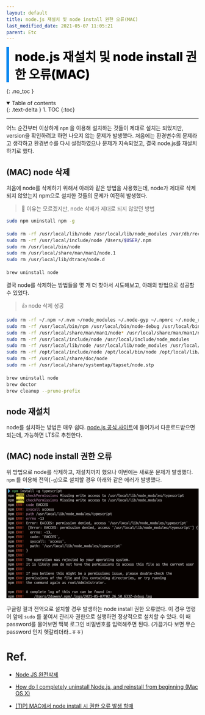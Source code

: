 ```yaml
---
layout: default
title: node.js 재설치 및 node install 권한 오류(MAC)
last_modified_date: 2021-05-07 11:05:21
parent: Etc
---
```


<div style="font-size:32px; font-weight: 800; border-left: 7px solid #0687f0; padding-left:15px !important; color:#000000; margin-bottom:15px;">node.js 재설치 및 node install 권한 오류(MAC)</div>

{: .no_toc }

<details open markdown="block">
  <summary>
    Table of contents
  </summary>
  {: .text-delta }
1. TOC
{:toc}
</details>

---

어느 순간부터 이상하게 `npm` 을 이용해 설치하는 것들이 제대로 설치는 되었지만, version을 확인하려고 하면 나오지 않는 문제가 발생했다. 처음에는 환경변수의 문제라고 생각하고 환경변수를 다시 설정하였으나 문제가 지속되었고, 결국 node.js를 재설치하기로 했다.

## (MAC) node 삭제

처음에 node를 삭제하기 위해서 아래와 같은 방법을 사용했는데, node가 제대로 삭제되지 않았는지 npm으로 설치한 것들의 문제가 여전히 발생했다.

> 🤔 이유는 모르겠지만, node 삭제가 제대로 되지 않았던 방법

```bash
sudo npm uninstall npm -g

sudo rm -rf /usr/local/lib/node /usr/local/lib/node_modules /var/db/receipts/org.nodejs.*
sudo rm -rf /usr/local/include/node /Users/$USER/.npm
sudo rm /usr/local/bin/node
sudo rm /usr/local/share/man/man1/node.1
sudo rm /usr/local/lib/dtrace/node.d

brew uninstall node
```

결국 node를 삭제하는 방법들을 몇 개 더 찾아서 시도해보고, 아래의 방법으로 성공할 수 있었다.

> 👍 node 삭제 성공

```bash
sudo rm -rf ~/.npm ~/.nvm ~/node_modules ~/.node-gyp ~/.npmrc ~/.node_repl_history
sudo rm -rf /usr/local/bin/npm /usr/local/bin/node-debug /usr/local/bin/node /usr/local/bin/node-gyp
sudo rm -rf /usr/local/share/man/man1/node* /usr/local/share/man/man1/npm*
sudo rm -rf /usr/local/include/node /usr/local/include/node_modules
sudo rm -rf /usr/local/lib/node /usr/local/lib/node_modules /usr/local/lib/dtrace/node.d
sudo rm -rf /opt/local/include/node /opt/local/bin/node /opt/local/lib/node
sudo rm -rf /usr/local/share/doc/node
sudo rm -rf /usr/local/share/systemtap/tapset/node.stp

brew uninstall node
brew doctor
brew cleanup --prune-prefix
```

## node 재설치

node를 설치하는 방법은 매우 쉽다. [node.js 공식 사이트](https://nodejs.org/ko/)에 들어가서 다운로드받으면 되는데, 가능하면 LTS로 추천한다.

## (MAC) node install 권한 오류

위 방법으로 node를 삭제하고, 재설치까지 했으나 이번에는 새로운 문제가 발생했다. `npm` 를 이용해 전역(`-g`)으로 설치할 경우 아래와 같은 에러가 발생했다.

![nodejs](/assets/images/etc/nodejs.png)

구글링 결과 전역으로 설치할 경우 발생하는 node install 권한 오류였다. 이 경우 명령어 앞에 `sudo` 를 붙여서 관리자 권한으로 실행하면 정상적으로 설치할 수 있다. 이 때 password를 물어보면 맥북 로그인 비밀번호를 입력해주면 된다. (가끔가다 보면 무슨 password 인지 헷갈리더라..ㅎㅎ)

# Ref.

- [Node JS 완전삭제](https://philosopher-chan.tistory.com/845)

- [How do I completely uninstall Node.js, and reinstall from beginning (Mac OS X)](https://stackoverflow.com/questions/11177954/how-do-i-completely-uninstall-node-js-and-reinstall-from-beginning-mac-os-x/26919540)

- [[TIP] MAC에서 node install 시 권한 오류 발생 할때](https://blog.sonim1.com/125)
